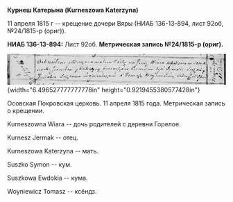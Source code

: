 **Курнеш Катерына (Kurneszowa Katerzyna)**

11 апреля 1815 г -- крещение дочери Вяры (НИАБ 136-13-894, лист 92об,
№24/1815-р (ориг)).

**НИАБ 136-13-894:** Лист 92об. **Метрическая запись №24/1815-р
(ориг).**

![](./media/4881502cf06c6fa7e7eb65e52b5fb1fed823e8ac.png){width="6.496527777777778in"
height="0.9219455380577428in"}

Осовская Покровская церковь. 11 апреля 1815 года. Метрическая запись о
крещении.

Kurneszowna Wiara -- дочь родителей с деревни Горелое.

Kurnesz Jermak -- отец.

Kurneszowa Katerzyna -- мать.

Suszko Symon -- кум.

Suszkowa Ewdokia -- кума.

Woyniewicz Tomasz -- ксёндз.
